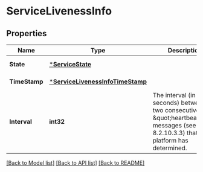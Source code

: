 # ServiceLivenessInfo

## Properties
Name | Type | Description | Notes
------------ | ------------- | ------------- | -------------
**State** | [***ServiceState**](ServiceState.md) |  | [default to null]
**TimeStamp** | [***ServiceLivenessInfoTimeStamp**](ServiceLivenessInfo_timeStamp.md) |  | [default to null]
**Interval** | **int32** | The interval (in seconds) between two consecutive \&quot;heartbeat\&quot; messages (see clause 8.2.10.3.3) that MEC platform has determined. | [default to null]

[[Back to Model list]](../README.md#documentation-for-models) [[Back to API list]](../README.md#documentation-for-api-endpoints) [[Back to README]](../README.md)

